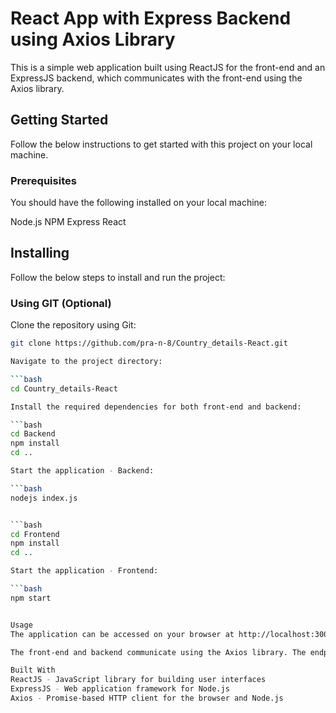 # React App with Express Backend using Axios Library
This is a simple web application built using ReactJS for the front-end and an ExpressJS backend, which communicates with the front-end using the Axios library.

## Getting Started
Follow the below instructions to get started with this project on your local machine.

### Prerequisites
You should have the following installed on your local machine:

Node.js
NPM
Express
React

## Installing
Follow the below steps to install and run the project:

### Using GIT (Optional)
Clone the repository using Git:

```bash
git clone https://github.com/pra-n-8/Country_details-React.git

Navigate to the project directory:

```bash
cd Country_details-React

Install the required dependencies for both front-end and backend:

```bash
cd Backend
npm install
cd ..

Start the application - Backend:

```bash
nodejs index.js


```bash
cd Frontend
npm install
cd ..

Start the application - Frontend:

```bash
npm start


Usage
The application can be accessed on your browser at http://localhost:3000.

The front-end and backend communicate using the Axios library. The endpoints on the backend can be customized to suit your needs.

Built With
ReactJS - JavaScript library for building user interfaces
ExpressJS - Web application framework for Node.js
Axios - Promise-based HTTP client for the browser and Node.js
